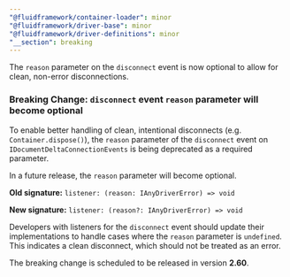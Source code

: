 ```yaml
---
"@fluidframework/container-loader": minor
"@fluidframework/driver-base": minor
"@fluidframework/driver-definitions": minor
"__section": breaking
---
```

The `reason` parameter on the `disconnect` event is now optional to allow for clean, non-error disconnections.


### Breaking Change: `disconnect` event `reason` parameter will become optional

To enable better handling of clean, intentional disconnects (e.g. `Container.dispose()`), the `reason` parameter of the `disconnect` event on `IDocumentDeltaConnectionEvents` is being deprecated as a required parameter.

In a future release, the `reason` parameter will become optional.

**Old signature:**
`listener: (reason: IAnyDriverError) => void`

**New signature:**
`listener: (reason?: IAnyDriverError) => void`

Developers with listeners for the `disconnect` event should update their implementations to handle cases where the `reason` parameter is `undefined`. This indicates a clean disconnect, which should not be treated as an error.

The breaking change is scheduled to be released in version **2.60**.
